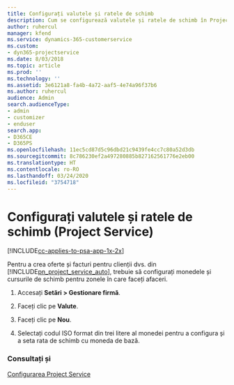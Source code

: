 ```yaml
---
title: Configurați valutele și ratele de schimb
description: Cum se configurează valutele și ratele de schimb în Project Service
author: ruhercul
manager: kfend
ms.service: dynamics-365-customerservice
ms.custom:
- dyn365-projectservice
ms.date: 8/03/2018
ms.topic: article
ms.prod: ''
ms.technology: ''
ms.assetid: 3e6121a8-fa4b-4a72-aaf5-4e74a96f37b6
ms.author: ruhercul
audience: Admin
search.audienceType:
- admin
- customizer
- enduser
search.app:
- D365CE
- D365PS
ms.openlocfilehash: 11ec5cd87d5c96dbd21c9439fe4cc7c80a52d3db
ms.sourcegitcommit: 8c786230ef2a497280885b827162561776e2eb00
ms.translationtype: HT
ms.contentlocale: ro-RO
ms.lasthandoff: 03/24/2020
ms.locfileid: "3754718"
---
```

# <a name="set-up-currencies-and-exchange-rates-project-service"></a>Configurați valutele și ratele de schimb (Project Service)

[!INCLUDE[cc-applies-to-psa-app-1x-2x](../includes/cc-applies-to-psa-app-1x-2x.md)]

Pentru a crea oferte și facturi pentru clienții dvs. din [!INCLUDE[pn_project_service_auto](../includes/pn-project-service-auto.md)], trebuie să configurați monedele și cursurile de schimb pentru zonele în care faceți afaceri.  
  
1.  Accesați **Setări > Gestionare firmă**.  
  
2.  Faceți clic pe **Valute**.  
  
3.  Faceți clic pe **Nou**.  
  
4.  Selectați codul ISO format din trei litere al monedei pentru a configura și a seta rata de schimb cu moneda de bază.  
  
### <a name="see-also"></a>Consultați și  
 [Configurarea Project Service](../project-service/configure.md)
